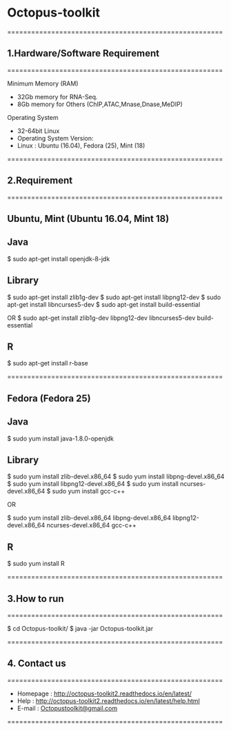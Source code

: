# Octopus-toolkit
======================================================
## 1.Hardware/Software Requirement
======================================================

Minimum Memory (RAM)
- 32Gb memory for RNA-Seq.
- 8Gb memory for Others (ChIP,ATAC,Mnase,Dnase,MeDIP)

Operating System
- 32-64bit Linux
- Operating System Version:
- Linux : Ubuntu (16.04), Fedora (25), Mint (18)

======================================================
## 2.Requirement
======================================================

## Ubuntu, Mint (Ubuntu 16.04, Mint 18)
## Java
$ sudo apt-get install openjdk-8-jdk

## Library
$ sudo apt-get install zlib1g-dev
$ sudo apt-get install libpng12-dev
$ sudo apt-get install libncurses5-dev
$ sudo apt-get install build-essential

OR 
$ sudo apt-get install zlib1g-dev libpng12-dev libncurses5-dev build-essential

## R
$ sudo apt-get install r-base

======================================================

## Fedora (Fedora 25)
## Java
$ sudo yum install java-1.8.0-openjdk

## Library
$ sudo yum install zlib-devel.x86_64
$ sudo yum install libpng-devel.x86_64
$ sudo yum install libpng12-devel.x86_64
$ sudo yum install ncurses-devel.x86_64
$ sudo yum install gcc-c++

OR

$ sudo yum install zlib-devel.x86_64 libpng-devel.x86_64 libpng12-devel.x86_64 ncurses-devel.x86_64 gcc-c++

## R
$ sudo yum install R

======================================================
## 3.How to run
======================================================

$ cd Octopus-toolkit/
$ java -jar Octopus-toolkit.jar

======================================================
## 4. Contact us
======================================================

- Homepage : http://octopus-toolkit2.readthedocs.io/en/latest/
- Help : http://octopus-toolkit2.readthedocs.io/en/latest/help.html
- E-mail : Octopustoolkit@gmail.com

======================================================
